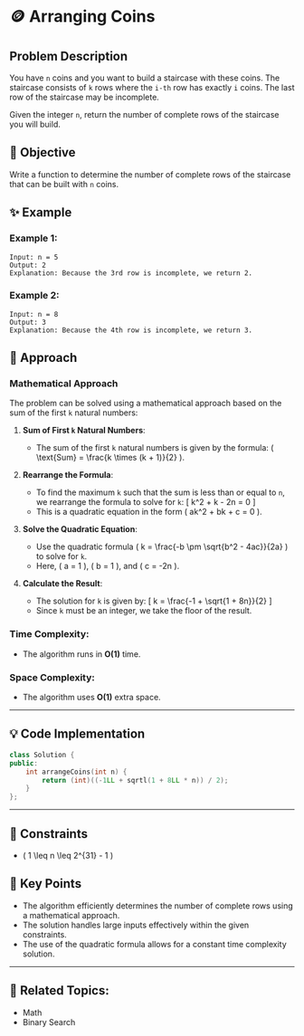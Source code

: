 # 🪙 **Arranging Coins**

## Problem Description

You have `n` coins and you want to build a staircase with these coins. The staircase consists of `k` rows where the `i-th` row has exactly `i` coins. The last row of the staircase may be incomplete.

Given the integer `n`, return the number of complete rows of the staircase you will build.

## 🎯 **Objective**

Write a function to determine the number of complete rows of the staircase that can be built with `n` coins.

## ✨ **Example**

### Example 1:
```plaintext
Input: n = 5
Output: 2
Explanation: Because the 3rd row is incomplete, we return 2.
```

### Example 2:
```plaintext
Input: n = 8
Output: 3
Explanation: Because the 4th row is incomplete, we return 3.
```

## 🚀 **Approach**

### **Mathematical Approach**

The problem can be solved using a mathematical approach based on the sum of the first `k` natural numbers:

1. **Sum of First `k` Natural Numbers**:
   - The sum of the first `k` natural numbers is given by the formula: \( \text{Sum} = \frac{k \times (k + 1)}{2} \).

2. **Rearrange the Formula**:
   - To find the maximum `k` such that the sum is less than or equal to `n`, we rearrange the formula to solve for `k`:
     \[
     k^2 + k - 2n = 0
     \]
   - This is a quadratic equation in the form \( ak^2 + bk + c = 0 \).

3. **Solve the Quadratic Equation**:
   - Use the quadratic formula \( k = \frac{-b \pm \sqrt{b^2 - 4ac}}{2a} \) to solve for `k`.
   - Here, \( a = 1 \), \( b = 1 \), and \( c = -2n \).

4. **Calculate the Result**:
   - The solution for `k` is given by:
     \[
     k = \frac{-1 + \sqrt{1 + 8n}}{2}
     \]
   - Since `k` must be an integer, we take the floor of the result.

### **Time Complexity**:
- The algorithm runs in **O(1)** time.

### **Space Complexity**:
- The algorithm uses **O(1)** extra space.

---

## 💡 **Code Implementation**

```cpp
class Solution {
public:
    int arrangeCoins(int n) {
        return (int)((-1LL + sqrtl(1 + 8LL * n)) / 2);
    }
};
```

---

## 🔧 **Constraints**

- \( 1 \leq n \leq 2^{31} - 1 \)

## 🌟 **Key Points**

- The algorithm efficiently determines the number of complete rows using a mathematical approach.
- The solution handles large inputs effectively within the given constraints.
- The use of the quadratic formula allows for a constant time complexity solution.

---

## 🔗 **Related Topics**:
- Math
- Binary Search